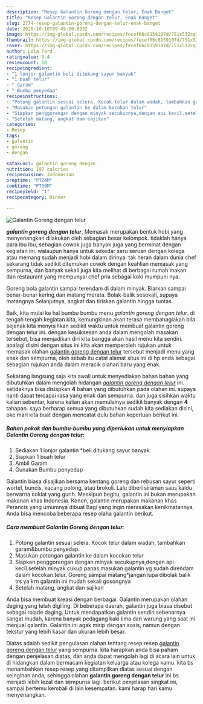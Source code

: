 ```yaml
---
description: "Resep Galantin Goreng dengan telur, Enak Banget"
title: "Resep Galantin Goreng dengan telur, Enak Banget"
slug: 2774-resep-galantin-goreng-dengan-telur-enak-banget
date: 2020-10-16T09:49:39.893Z
image: https://img-global.cpcdn.com/recipes/fecef66c8159107d/751x532cq70/galantin-goreng-dengan-telur-foto-resep-utama.jpg
thumbnail: https://img-global.cpcdn.com/recipes/fecef66c8159107d/751x532cq70/galantin-goreng-dengan-telur-foto-resep-utama.jpg
cover: https://img-global.cpcdn.com/recipes/fecef66c8159107d/751x532cq70/galantin-goreng-dengan-telur-foto-resep-utama.jpg
author: Lola Ford
ratingvalue: 3.4
reviewcount: 10
recipeingredient:
- "1 lonjor galantin beli ditukang sayur banyak"
- "1 buah telur"
- " Garam"
- " Bumbu penyedap"
recipeinstructions:
- "Potong galantin sesuai selera. Kocok telur dalam wadah, tambahkan garam&amp;bumbu penyedap."
- "Masukan potongan galantin ke dalam kocokan telur"
- "Siapkan penggorengan dengan minyak secukupnya,dengan api kecil.setelah minyak cukup panas masukan galantin yg sudah direndam dalam kocokan telur. Goreng sampai matang*jangan lupa dibolak balik trs ya krn galantin ini mudah sekali gosongnya"
- "Setelah matang, angkat dan sajikan"
categories:
- Resep
tags:
- galantin
- goreng
- dengan

katakunci: galantin goreng dengan 
nutrition: 197 calories
recipecuisine: Indonesian
preptime: "PT24M"
cooktime: "PT30M"
recipeyield: "1"
recipecategory: Dinner

---
```



![Galantin Goreng dengan telur](https://img-global.cpcdn.com/recipes/fecef66c8159107d/751x532cq70/galantin-goreng-dengan-telur-foto-resep-utama.jpg)

<b><i>galantin goreng dengan telur</i></b>, Memasak merupakan bentuk hobi yang menyenangkan dilakukan oleh sebagian besar kelompok. tidaklah hanya para ibu ibu, sebagian cowok juga banyak juga yang berminat dengan kegiatan ini. walaupun hanya untuk sekedar seru seruan dengan kolega atau memang sudah menjadi hobi dalam dirinya. tak heran dalam dunia chef sekarang tidak sedikit ditemukan cowok dengan keahlian memasak yang sempurna, dan banyak sekali juga kita melihat di berbagai rumah makan dan restaurant yang mempunyai chef pria sebagai koki mumpuni nya.

Goreng bola galantin sampai terendam di dalam minyak. Biarkan sampai benar-benar kering dan matang merata. Bolak-balik sesekali, supaya matangnya Selanjutnya, angkat dan tiriskan galantin hingga tuntas.

Baik, kita mulai ke hal bumbu bumbu menu <i>galantin goreng dengan telur</i>. di tengah tengah kegiatan kita, kemungkinan akan terasa membahagiakan bila sejenak kita menyisihkan sedikit waktu untuk membuat galantin goreng dengan telur ini. dengan kesuksesan anda dalam mengolah masakan tersebut, bisa menjadikan diri kita bangga akan hasil menu kita sendiri. apalagi disini dengan situs ini kita akan memperoleh rujukan untuk memasak olahan <u>galantin goreng dengan telur</u> tersebut menjadi menu yang enak dan sempurna, oleh sebab itu catat alamat situs ini di hp anda sebagai sebagian rujukan anda dalam meracik olahan baru yang enak.


Sekarang langsung saja kita awali untuk menyediakan bahan bahan yang dibutuhkan dalam mengolah hidangan <u><i>galantin goreng dengan telur</i></u> ini. setidaknya bisa disiapkan <b>4</b> bahan yang dibutuhkan pada olahan ini. supaya nanti dapat tercapai rasa yang enak dan sempurna. dan juga sisihkan waktu kalian sebentar, karena kalian akan memulainya sedikit banyak dengan <b>4</b> tahapan. saya berharap semua yang dibutuhkan sudah kita sediakan disini, oke mari kita buat dengan mencatat dulu bahan keperluan berikut ini.

<!--inarticleads1-->

##### Bahan pokok dan bumbu-bumbu yang diperlukan untuk menyiapkan Galantin Goreng dengan telur:

1. Sediakan 1 lonjor galantin *beli ditukang sayur banyak
1. Siapkan 1 buah telur
1. Ambil  Garam
1. Gunakan  Bumbu penyedap


Galantin biasa disajikan bersama kentang goreng dan rebusan sayur seperti wortel, buncis, kacang polong, atau brokoli. Lalu diberi siraman saus kaldu berwarna coklat yang gurih. Meskipun begitu, galantin ini bukan merupakan makanan khas Indonesia. Konon, galantin merupakan makanan khas Perancis yang umumnya dibuat Bagi yang ingin merasakan kenikmatannya, Anda bisa mencoba beberapa resep olaha galantin berikut. 

<!--inarticleads2-->

##### Cara membuat Galantin Goreng dengan telur:

1. Potong galantin sesuai selera. Kocok telur dalam wadah, tambahkan garam&amp;bumbu penyedap.
1. Masukan potongan galantin ke dalam kocokan telur
1. Siapkan penggorengan dengan minyak secukupnya,dengan api kecil.setelah minyak cukup panas masukan galantin yg sudah direndam dalam kocokan telur. Goreng sampai matang*jangan lupa dibolak balik trs ya krn galantin ini mudah sekali gosongnya
1. Setelah matang, angkat dan sajikan


Anda bisa membuat kreasi dengan berbagai. Galantin merupakan olahan daging yang telah digiling. Di beberapa daerah, galantin juga biasa disebut sebagai rolade daging. Untuk mendapatkan galantin sendiri sebenarnya sangat mudah, karena banyak pedagang kaki lima dan warung yang saat ini menjual galantin. Galantin ini agak mirip dengan sosis, namun dengan tekstur yang lebih kasar dan ukuran lebih besar. 

Diatas adalah sedikit pengulasan olahan tentang resep resep <u>galantin goreng dengan telur</u> yang sempurna. kita harapkan anda bisa paham dengan penjelasan diatas, dan anda dapat mengolah lagi di acara lain untuk di hidangkan dalam bermacam kegiatan keluarga atau kolega kamu. kita bs menambahkan resep resep yang ditampilkan diatas sesuai dengan keinginan anda, sehingga olahan <b>galantin goreng dengan telur</b> ini bs menjadi lebih lezat dan sempurna lagi. berikut penjelasan singkat ini, sampai bertemu kembali di lain kesempatan. kami harap hari kamu menyenangkan.
